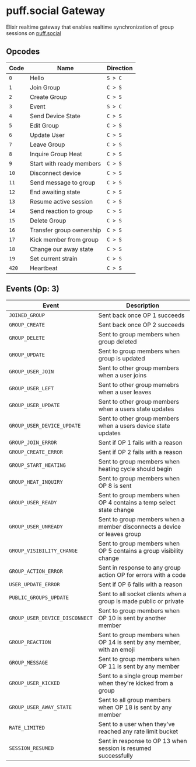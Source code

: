 # puff.social Gateway

Elixir realtime gateway that enables realtime synchronization of group sessions on [puff.social](https://puff.social)

## Opcodes

| Code   | Name                     | Direction |
| ------ | ------------------------ | --------- |
| `0`    | Hello                    | `S > C`   |
| `1`    | Join Group               | `C > S`   |
| `2`    | Create Group             | `C > S`   |
| `3`    | Event                    | `S > C`   |
| `4`    | Send Device State        | `C > S`   |
| `5`    | Edit Group               | `C > S`   |
| `6`    | Update User              | `C > S`   |
| `7`    | Leave Group              | `C > S`   |
| `8`    | Inquire Group Heat       | `C > S`   |
| `9`    | Start with ready members | `C > S`   |
| `10`   | Disconnect device        | `C > S`   |
| `11`   | Send message to group    | `C > S`   |
| `12`   | End awaiting state       | `C > S`   |
| `13`   | Resume active session    | `C > S`   |
| `14`   | Send reaction to group   | `C > S`   |
| `15`   | Delete Group             | `C > S`   |
| `16`   | Transfer group ownership | `C > S`   |
| `17`   | Kick member from group   | `C > S`   |
| `18`   | Change our away state    | `C > S`   |
| `19`   | Set current strain       | `C > S`   |
| `420`  | Heartbeat                | `C > S`   |

## Events (Op: 3)

| Event                          | Description                                                              |
| ------------------------------ | ------------------------------------------------------------------------ |
| `JOINED_GROUP`                 | Sent back once OP 1 succeeds                                             |
| `GROUP_CREATE`                 | Sent back once OP 2 succeeds                                             |
| `GROUP_DELETE`                 | Sent to group members when group deleted                                 |
| `GROUP_UPDATE`                 | Sent to group members when group is updated                              |
| `GROUP_USER_JOIN`              | Sent to other group members when a user joins                            |
| `GROUP_USER_LEFT`              | Sent to other group memebrs when a user leaves                           |
| `GROUP_USER_UPDATE`            | Sent to other group members when a users state updates                   |
| `GROUP_USER_DEVICE_UPDATE`     | Sent to other group members when a users device state updates            |
| `GROUP_JOIN_ERROR`             | Sent if OP 1 fails with a reason                                         |
| `GROUP_CREATE_ERROR`           | Sent if OP 2 fails with a reason                                         |
| `GROUP_START_HEATING`          | Sent to group members when heating cycle should begin                    |
| `GROUP_HEAT_INQUIRY`           | Sent to group members when OP 8 is sent                                  |
| `GROUP_USER_READY`             | Sent to group members when OP 4 contains a temp select state change      |
| `GROUP_USER_UNREADY`           | Sent to group members when a member disconnects a device or leaves group |
| `GROUP_VISIBILITY_CHANGE`      | Sent to group members when OP 5 contains a group visibility change       |
| `GROUP_ACTION_ERROR`           | Sent in response to any group action OP for errors with a code           |
| `USER_UPDATE_ERROR`            | Sent if OP 6 fails with a reason                                         |
| `PUBLIC_GROUPS_UPDATE`         | Sent to all socket clients when a group is made public or private        |
| `GROUP_USER_DEVICE_DISCONNECT` | Sent to group members when OP 10 is sent by another member               |
| `GROUP_REACTION`               | Sent to group members when OP 14 is sent by any member, with an emoji    |
| `GROUP_MESSAGE`                | Sent to group members when OP 11 is sent by any member                   |
| `GROUP_USER_KICKED`            | Sent to a single group member when they're kicked from a group           |
| `GROUP_USER_AWAY_STATE`        | Sent to all group members when OP 18 is sent by any member               |
| `RATE_LIMITED`                 | Sent to a user when they've reached any rate limit bucket                |
| `SESSION_RESUMED`              | Sent in response to OP 13 when session is resumed successfully           |
